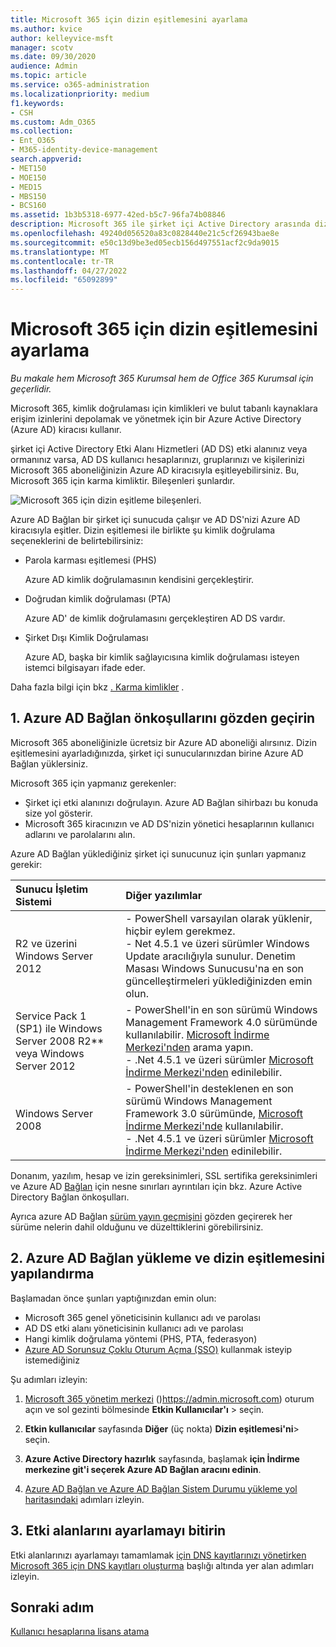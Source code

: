 ```yaml
---
title: Microsoft 365 için dizin eşitlemesini ayarlama
ms.author: kvice
author: kelleyvice-msft
manager: scotv
ms.date: 09/30/2020
audience: Admin
ms.topic: article
ms.service: o365-administration
ms.localizationpriority: medium
f1.keywords:
- CSH
ms.custom: Adm_O365
ms.collection:
- Ent_O365
- M365-identity-device-management
search.appverid:
- MET150
- MOE150
- MED15
- MBS150
- BCS160
ms.assetid: 1b3b5318-6977-42ed-b5c7-96fa74b08846
description: Microsoft 365 ile şirket içi Active Directory arasında dizin eşitlemesi ayarlamayı öğrenin.
ms.openlocfilehash: 49240d056520a83c0828440e21c5cf26943bae8e
ms.sourcegitcommit: e50c13d9be3ed05ecb156d497551acf2c9da9015
ms.translationtype: MT
ms.contentlocale: tr-TR
ms.lasthandoff: 04/27/2022
ms.locfileid: "65092899"
---
```

# <a name="set-up-directory-synchronization-for-microsoft-365"></a>Microsoft 365 için dizin eşitlemesini ayarlama

*Bu makale hem Microsoft 365 Kurumsal hem de Office 365 Kurumsal için geçerlidir.*

Microsoft 365, kimlik doğrulaması için kimlikleri ve bulut tabanlı kaynaklara erişim izinlerini depolamak ve yönetmek için bir Azure Active Directory (Azure AD) kiracısı kullanır. 

şirket içi Active Directory Etki Alanı Hizmetleri (AD DS) etki alanınız veya ormanınız varsa, AD DS kullanıcı hesaplarınızı, gruplarınızı ve kişilerinizi Microsoft 365 aboneliğinizin Azure AD kiracısıyla eşitleyebilirsiniz. Bu, Microsoft 365 için karma kimliktir. Bileşenleri şunlardır.

![Microsoft 365 için dizin eşitleme bileşenleri.](../media/about-microsoft-365-identity/hybrid-identity.png)

Azure AD Bağlan bir şirket içi sunucuda çalışır ve AD DS'nizi Azure AD kiracısıyla eşitler. Dizin eşitlemesi ile birlikte şu kimlik doğrulama seçeneklerini de belirtebilirsiniz:

- Parola karması eşitlemesi (PHS)

  Azure AD kimlik doğrulamasının kendisini gerçekleştirir.

- Doğrudan kimlik doğrulaması (PTA)

  Azure AD' de kimlik doğrulamasını gerçekleştiren AD DS vardır.

- Şirket Dışı Kimlik Doğrulaması

  Azure AD, başka bir kimlik sağlayıcısına kimlik doğrulaması isteyen istemci bilgisayarı ifade eder.

Daha fazla bilgi için bkz [. Karma kimlikler](plan-for-directory-synchronization.md) .
  
## <a name="1-review-prerequisites-for-azure-ad-connect"></a>1. Azure AD Bağlan önkoşullarını gözden geçirin

Microsoft 365 aboneliğinizle ücretsiz bir Azure AD aboneliği alırsınız. Dizin eşitlemesini ayarladığınızda, şirket içi sunucularınızdan birine Azure AD Bağlan yüklersiniz.
  
Microsoft 365 için yapmanız gerekenler:
  
- Şirket içi etki alanınızı doğrulayın. Azure AD Bağlan sihirbazı bu konuda size yol gösterir.
- Microsoft 365 kiracınızın ve AD DS'nizin yönetici hesaplarının kullanıcı adlarını ve parolalarını alın.

Azure AD Bağlan yüklediğiniz şirket içi sunucunuz için şunları yapmanız gerekir:
  
|**Sunucu İşletim Sistemi**|**Diğer yazılımlar**|
|:-----|:-----|
|R2 ve üzerini Windows Server 2012 | - PowerShell varsayılan olarak yüklenir, hiçbir eylem gerekmez.  <br> - Net 4.5.1 ve üzeri sürümler Windows Update aracılığıyla sunulur. Denetim Masası Windows Sunucusu'na en son güncelleştirmeleri yüklediğinizden emin olun. |
|Service Pack 1 (SP1) ile Windows Server 2008 R2** veya Windows Server 2012 | - PowerShell'in en son sürümü Windows Management Framework 4.0 sürümünde kullanılabilir. [Microsoft İndirme Merkezi'nden](https://go.microsoft.com/fwlink/p/?LinkId=717996) arama yapın.  <br> - .Net 4.5.1 ve üzeri sürümler [Microsoft İndirme Merkezi'nden](https://go.microsoft.com/fwlink/p/?LinkId=717996) edinilebilir. |
|Windows Server 2008 | - PowerShell'in desteklenen en son sürümü Windows Management Framework 3.0 sürümünde, [Microsoft İndirme Merkezi'nde](https://go.microsoft.com/fwlink/p/?LinkId=717996) kullanılabilir.  <br> - .Net 4.5.1 ve üzeri sürümler [Microsoft İndirme Merkezi'nden](https://go.microsoft.com/fwlink/p/?LinkId=717996) edinilebilir. |

Donanım, yazılım, hesap ve izin gereksinimleri, SSL sertifika gereksinimleri ve Azure AD [Bağlan](/azure/active-directory/hybrid/how-to-connect-install-prerequisites) için nesne sınırları ayrıntıları için bkz. Azure Active Directory Bağlan önkoşulları.
  
Ayrıca azure AD Bağlan [sürüm yayın geçmişini](/azure/active-directory/hybrid/reference-connect-version-history) gözden geçirerek her sürüme nelerin dahil olduğunu ve düzelttiklerini görebilirsiniz.

## <a name="2-install-azure-ad-connect-and-configure-directory-synchronization"></a>2. Azure AD Bağlan yükleme ve dizin eşitlemesini yapılandırma

Başlamadan önce şunları yaptığınızdan emin olun:

- Microsoft 365 genel yöneticisinin kullanıcı adı ve parolası
- AD DS etki alanı yöneticisinin kullanıcı adı ve parolası
- Hangi kimlik doğrulama yöntemi (PHS, PTA, federasyon)
- [Azure AD Sorunsuz Çoklu Oturum Açma (SSO)](/azure/active-directory/hybrid/how-to-connect-sso) kullanmak isteyip istemediğiniz

Şu adımları izleyin:

1. [Microsoft 365 yönetim merkezi](https://admin.microsoft.com) ()https://admin.microsoft.com) oturum açın ve sol gezinti bölmesinde **Etkin Kullanıcılar'ı** \> seçin.
2. **Etkin kullanıcılar** sayfasında **Diğer** (üç nokta) **Dizin eşitlemesi'ni**\> seçin.
  
3. **Azure Active Directory hazırlık** sayfasında, başlamak **için İndirme merkezine git'i seçerek Azure AD Bağlan aracını edinin**. 
4. [Azure AD Bağlan ve Azure AD Bağlan Sistem Durumu yükleme yol haritasındaki](/azure/active-directory/hybrid/how-to-connect-install-roadmap) adımları izleyin.

## <a name="3-finish-setting-up-domains"></a>3. Etki alanlarını ayarlamayı bitirin

Etki alanlarınızı ayarlamayı tamamlamak [için DNS kayıtlarınızı yönetirken Microsoft 365 için DNS kayıtları oluşturma](/office365/admin/get-help-with-domains/create-dns-records-at-any-dns-hosting-provider) başlığı altında yer alan adımları izleyin.

## <a name="next-step"></a>Sonraki adım

[Kullanıcı hesaplarına lisans atama](assign-licenses-to-user-accounts.md)